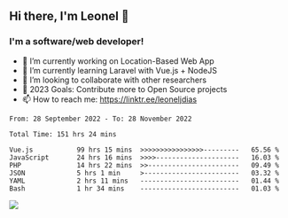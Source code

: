 ## Hi there, I'm Leonel 👋

### I'm a software/web developer!
- 🔭 I’m currently working on Location-Based Web App
- 🌱 I’m currently learning Laravel with Vue.js + NodeJS
- 👯 I’m looking to collaborate with other researchers
- 🥅 2023 Goals: Contribute more to Open Source projects
- 📫 How to reach me: https://linktr.ee/leoneljdias

<!--START_SECTION:waka-->

```text
From: 28 September 2022 - To: 28 November 2022

Total Time: 151 hrs 24 mins

Vue.js           99 hrs 15 mins  >>>>>>>>>>>>>>>>---------   65.56 %
JavaScript       24 hrs 16 mins  >>>>---------------------   16.03 %
PHP              14 hrs 22 mins  >>-----------------------   09.49 %
JSON             5 hrs 1 min     >------------------------   03.32 %
YAML             2 hrs 11 mins   -------------------------   01.44 %
Bash             1 hr 34 mins    -------------------------   01.03 %
```

<!--END_SECTION:waka-->

![](https://komarev.com/ghpvc/?username=leoneljdias&color=blue&style=flat-square)
